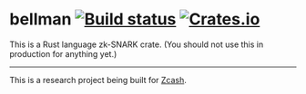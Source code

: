 # bellman [![Build status](https://api.travis-ci.org/ebfull/bellman.svg)](https://travis-ci.org/ebfull/bellman) [![Crates.io](https://img.shields.io/crates/v/bellman.svg)](https://crates.io/crates/bellman) #

This is a Rust language zk-SNARK crate. (You should not use this in production for anything yet.)

------

This is a research project being built for [Zcash](https://z.cash/).
